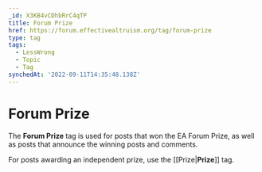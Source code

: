 ```yaml
---
_id: X3KB4vCDhbRrC4qTP
title: Forum Prize
href: https://forum.effectivealtruism.org/tag/forum-prize
type: tag
tags:
  - LessWrong
  - Topic
  - Tag
synchedAt: '2022-09-11T14:35:48.138Z'
---
```

# Forum Prize

The **Forum Prize** tag is used for posts that won the EA Forum Prize, as well as posts that announce the winning posts and comments.

For posts awarding an independent prize, use the [[Prize|**Prize**]] tag.